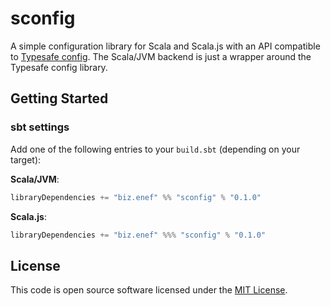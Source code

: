 sconfig
=======

A simple configuration library for Scala and Scala.js with an API compatible to [Typesafe config](https://github.com/typesafehub/config). The Scala/JVM backend is just a wrapper around the Typesafe config library.

Getting Started
---------------

### sbt settings
Add one of the following entries to your `build.sbt` (depending on your target):

**Scala/JVM**:
```scala
libraryDependencies += "biz.enef" %% "sconfig" % "0.1.0"
```

**Scala.js**:
```scala
libraryDependencies += "biz.enef" %%% "sconfig" % "0.1.0"
```


License
-------
This code is open source software licensed under the [MIT License](http://opensource.org/licenses/MIT).
